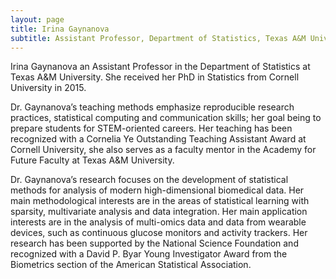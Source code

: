 ```yaml
---
layout: page
title: Irina Gaynanova
subtitle: Assistant Professor, Department of Statistics, Texas A&M University
---
```


Irina Gaynanova an Assistant Professor in the Department of Statistics at Texas A&M University. She received her PhD in Statistics from Cornell University in 2015. 

Dr. Gaynanova’s teaching methods emphasize reproducible research practices, statistical computing and communication skills; her goal being to prepare students for STEM-oriented careers. Her teaching has been recognized with a Cornelia Ye Outstanding Teaching Assistant Award at Cornell University, she also serves as a faculty mentor in the Academy for Future Faculty at Texas A&M University.

Dr. Gaynanova’s research focuses on the development of statistical methods for analysis of modern high-dimensional biomedical data. Her main methodological interests are in the areas of statistical learning with sparsity, multivariate analysis and data integration. Her main application interests are in the analysis of multi-omics data and data from wearable devices, such as continuous glucose monitors and activity trackers. Her research has been supported by the National Science Foundation and recognized with a David P. Byar Young Investigator Award from the Biometrics section of the American Statistical Association.



